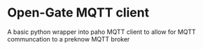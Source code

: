 # Open-Gate MQTT client
A basic python wrapper into paho MQTT client to allow for MQTT communcation to a preknow MQTT broker
